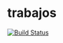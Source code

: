 # trabajos

[![Build Status](https://travis-ci.org/AgnidDrage/trabajos.svg?branch=master)](https://travis-ci.org/AgnidDrage/trabajos)